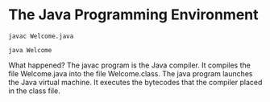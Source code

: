 # The Java Programming Environment

`javac Welcome.java`

`java Welcome`

What happened? The javac program is the Java compiler. It compiles the file Welcome.java into the file Welcome.class. The java program launches the Java virtual machine. It executes the bytecodes that the compiler placed in the class file.

